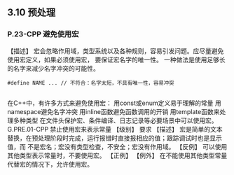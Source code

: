 
## 3.10 预处理
### P.23-CPP 避免使用宏
【描述】
宏会忽略作用域，类型系统以及各种规则，容易引发问题。应尽量避免使用宏定义，如果必须使用宏，
要保证宏名字的唯一性。
一种做法是使用足够长的名字来减少名字冲突的可能性。
```
#define NAME ... // 不符合：名字太短，不具有唯一性，容易冲突
```
```
```

在C++中，有许多方式来避免使用宏：
用const或enum定义易于理解的常量
用namespace避免名字冲突
用inline函数避免函数调用的开销
用template函数来处理多种类型
在文件头保护宏、条件编译、日志记录等必要场景中可以使用宏。
G.PRE.01-CPP 禁止使用宏来表示常量
【级别】 要求
【描述】
宏是简单的文本替换，在预处理阶段时完成，运行报错时直接报相应的值；跟踪调试时也是显示值，而
不是宏名；宏没有类型检查，不安全；宏没有作用域。
【反例】
可以使用其他类型表示常量时，不要使用宏。
【正例】
【例外】
在不能使用其他类型常量代替宏的情况下，允许使用宏。